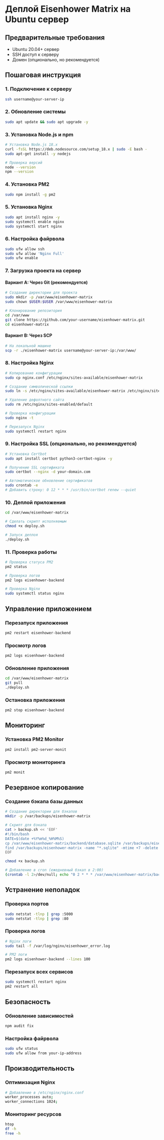 # Деплой Eisenhower Matrix на Ubuntu сервер

## Предварительные требования

-   Ubuntu 20.04+ сервер
-   SSH доступ к серверу
-   Домен (опционально, но рекомендуется)

## Пошаговая инструкция

### 1. Подключение к серверу

```bash
ssh username@your-server-ip
```

### 2. Обновление системы

```bash
sudo apt update && sudo apt upgrade -y
```

### 3. Установка Node.js и npm

```bash
# Установка Node.js 18.x
curl -fsSL https://deb.nodesource.com/setup_18.x | sudo -E bash -
sudo apt-get install -y nodejs

# Проверка версий
node --version
npm --version
```

### 4. Установка PM2

```bash
sudo npm install -g pm2
```

### 5. Установка Nginx

```bash
sudo apt install nginx -y
sudo systemctl enable nginx
sudo systemctl start nginx
```

### 6. Настройка файрвола

```bash
sudo ufw allow ssh
sudo ufw allow 'Nginx Full'
sudo ufw enable
```

### 7. Загрузка проекта на сервер

#### Вариант A: Через Git (рекомендуется)

```bash
# Создание директории для проекта
sudo mkdir -p /var/www/eisenhower-matrix
sudo chown $USER:$USER /var/www/eisenhower-matrix

# Клонирование репозитория
cd /var/www
git clone https://github.com/your-username/eisenhower-matrix.git
cd eisenhower-matrix
```

#### Вариант B: Через SCP

```bash
# На локальной машине
scp -r ./eisenhower-matrix username@your-server-ip:/var/www/
```

### 8. Настройка Nginx

```bash
# Копирование конфигурации
sudo cp nginx.conf /etc/nginx/sites-available/eisenhower-matrix

# Создание символической ссылки
sudo ln -s /etc/nginx/sites-available/eisenhower-matrix /etc/nginx/sites-enabled/

# Удаление дефолтного сайта
sudo rm /etc/nginx/sites-enabled/default

# Проверка конфигурации
sudo nginx -t

# Перезапуск Nginx
sudo systemctl restart nginx
```

### 9. Настройка SSL (опционально, но рекомендуется)

```bash
# Установка Certbot
sudo apt install certbot python3-certbot-nginx -y

# Получение SSL сертификата
sudo certbot --nginx -d your-domain.com

# Автоматическое обновление сертификатов
sudo crontab -e
# Добавить строку: 0 12 * * * /usr/bin/certbot renew --quiet
```

### 10. Деплой приложения

```bash
cd /var/www/eisenhower-matrix

# Сделать скрипт исполняемым
chmod +x deploy.sh

# Запуск деплоя
./deploy.sh
```

### 11. Проверка работы

```bash
# Проверка статуса PM2
pm2 status

# Проверка логов
pm2 logs eisenhower-backend

# Проверка Nginx
sudo systemctl status nginx
```

## Управление приложением

### Перезапуск приложения

```bash
pm2 restart eisenhower-backend
```

### Просмотр логов

```bash
pm2 logs eisenhower-backend
```

### Обновление приложения

```bash
cd /var/www/eisenhower-matrix
git pull
./deploy.sh
```

### Остановка приложения

```bash
pm2 stop eisenhower-backend
```

## Мониторинг

### Установка PM2 Monitor

```bash
pm2 install pm2-server-monit
```

### Просмотр мониторинга

```bash
pm2 monit
```

## Резервное копирование

### Создание бэкапа базы данных

```bash
# Создание директории для бэкапов
mkdir -p /var/backups/eisenhower-matrix

# Скрипт для бэкапа
cat > backup.sh << 'EOF'
#!/bin/bash
DATE=$(date +%Y%m%d_%H%M%S)
cp /var/www/eisenhower-matrix/backend/database.sqlite /var/backups/eisenhower-matrix/database_$DATE.sqlite
find /var/backups/eisenhower-matrix -name "*.sqlite" -mtime +7 -delete
EOF

chmod +x backup.sh

# Добавление в cron (ежедневный бэкап в 2:00)
(crontab -l 2>/dev/null; echo "0 2 * * * /var/www/eisenhower-matrix/backup.sh") | crontab -
```

## Устранение неполадок

### Проверка портов

```bash
sudo netstat -tlnp | grep :5000
sudo netstat -tlnp | grep :80
```

### Проверка логов

```bash
# Nginx логи
sudo tail -f /var/log/nginx/eisenhower_error.log

# PM2 логи
pm2 logs eisenhower-backend --lines 100
```

### Перезапуск всех сервисов

```bash
sudo systemctl restart nginx
pm2 restart all
```

## Безопасность

### Обновление зависимостей

```bash
npm audit fix
```

### Настройка файрвола

```bash
sudo ufw status
sudo ufw allow from your-ip-address
```

## Производительность

### Оптимизация Nginx

```bash
# Добавление в /etc/nginx/nginx.conf
worker_processes auto;
worker_connections 1024;
```

### Мониторинг ресурсов

```bash
htop
df -h
free -h
```

